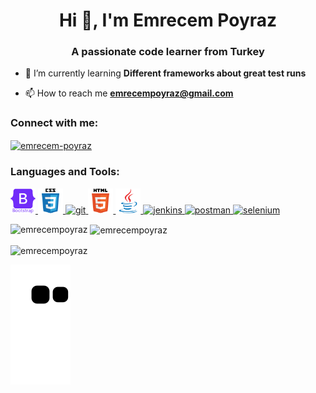 <h1 align="center">Hi 👋, I'm Emrecem Poyraz</h1>
<h3 align="center">A passionate code learner from Turkey</h3>

- 🌱 I’m currently learning **Different frameworks about great test runs**

- 📫 How to reach me **emrecempoyraz@gmail.com**

<h3 align="left">Connect with me:</h3>
<p align="left">
<a href="https://linkedin.com/in/emrecem-poyraz" target="blank"><img align="center" src="https://raw.githubusercontent.com/rahuldkjain/github-profile-readme-generator/master/src/images/icons/Social/linked-in-alt.svg" alt="emrecem-poyraz" height="30" width="40" /></a>
</p>

<h3 align="left">Languages and Tools:</h3>
<p align="left"> <a href="https://getbootstrap.com" target="_blank" rel="noreferrer"> <img src="https://raw.githubusercontent.com/devicons/devicon/master/icons/bootstrap/bootstrap-plain-wordmark.svg" alt="bootstrap" width="40" height="40"/> </a> <a href="https://www.w3schools.com/css/" target="_blank" rel="noreferrer"> <img src="https://raw.githubusercontent.com/devicons/devicon/master/icons/css3/css3-original-wordmark.svg" alt="css3" width="40" height="40"/> </a> <a href="https://git-scm.com/" target="_blank" rel="noreferrer"> <img src="https://www.vectorlogo.zone/logos/git-scm/git-scm-icon.svg" alt="git" width="40" height="40"/> </a> <a href="https://www.w3.org/html/" target="_blank" rel="noreferrer"> <img src="https://raw.githubusercontent.com/devicons/devicon/master/icons/html5/html5-original-wordmark.svg" alt="html5" width="40" height="40"/> </a> <a href="https://www.java.com" target="_blank" rel="noreferrer"> <img src="https://raw.githubusercontent.com/devicons/devicon/master/icons/java/java-original.svg" alt="java" width="40" height="40"/> </a> <a href="https://www.jenkins.io" target="_blank" rel="noreferrer"> <img src="https://www.vectorlogo.zone/logos/jenkins/jenkins-icon.svg" alt="jenkins" width="40" height="40"/> </a> <a href="https://postman.com" target="_blank" rel="noreferrer"> <img src="https://www.vectorlogo.zone/logos/getpostman/getpostman-icon.svg" alt="postman" width="40" height="40"/> </a> <a href="https://www.selenium.dev" target="_blank" rel="noreferrer"> <img src="https://raw.githubusercontent.com/detain/svg-logos/780f25886640cef088af994181646db2f6b1a3f8/svg/selenium-logo.svg" alt="selenium" width="40" height="40"/> </a> </p>

<p><img align="left" src="https://github-readme-stats.vercel.app/api/top-langs?username=emrecempoyraz&show_icons=true&locale=en&layout=compact" alt="emrecempoyraz" /></p>

<p>&nbsp;<img align="center" src="https://github-readme-stats.vercel.app/api?username=emrecempoyraz&show_icons=true&locale=en" alt="emrecempoyraz" /></p>

<p><img align="center" src="https://github-readme-streak-stats.herokuapp.com/?user=emrecempoyraz&" alt="emrecempoyraz" /></p>




<picture>
  <source media="(prefers-color-scheme: dark)" srcset="https://raw.githubusercontent.com/emrecempoyraz/emrecempoyraz/output/github-contribution-grid-snake-dark.svg">
  <source media="(prefers-color-scheme: light)" srcset="https://raw.githubusercontent.com/emrecempoyraz/emrecempoyraz/output/github-contribution-grid-snake.svg">
  <img alt="github contribution grid snake animation" src="https://raw.githubusercontent.com/emrecempoyraz/emrecempoyraz/output/github-contribution-grid-snake.svg">
</picture>
